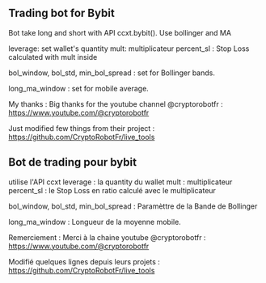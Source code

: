 ## Trading bot for Bybit 
Bot take long and short with API ccxt.bybit().
Use bollinger and MA

leverage: set wallet's quantity
mult: multiplicateur
percent_sl : Stop Loss calculated with mult inside

bol_window, bol_std, min_bol_spread : set for Bollinger bands.

long_ma_window : set for mobile average.

My thanks : 
Big thanks for the youtube channel @cryptorobotfr : https://www.youtube.com/@cryptorobotfr

Just modified few things from their project : https://github.com/CryptoRobotFr/live_tools

## Bot de trading pour bybit
utilise l'API ccxt
leverage : la quantity du wallet
mult : multiplicateur
percent_sl : le Stop Loss en ratio calculé avec le multiplicateur

bol_window, bol_std, min_bol_spread : Paramèttre de la Bande de Bollinger

long_ma_window : Longueur de la moyenne mobile.

Remerciement :
Merci à la chaine youtube @cryptorobotfr : https://www.youtube.com/@cryptorobotfr

Modifié quelques lignes depuis leurs projets : https://github.com/CryptoRobotFr/live_tools



